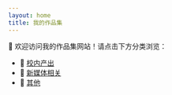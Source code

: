 ```yaml
---
layout: home
title: 我的作品集
---
```


👋 欢迎访问我的作品集网站！请点击下方分类浏览：

- 📘 [校内产出](./category1/)
- 📕 [新媒体相关](./category2/)
- 📗 [其他](./category3/)

